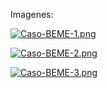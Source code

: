 Imagenes:

[![Caso-BEME-1.png](https://i.postimg.cc/9XKFtsV9/Caso-BEME-1.png)](https://postimg.cc/YjNHtnv2)

[![Caso-BEME-2.png](https://i.postimg.cc/13cmStF0/Caso-BEME-2.png)](https://postimg.cc/cvCyMdX6)

[![Caso-BEME-3.png](https://i.postimg.cc/k5JngmN0/Caso-BEME-3.png)](https://postimg.cc/87Y8Zx04)
